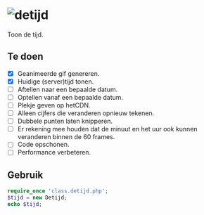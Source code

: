 # ![detijd](https://deidee.com/logo.png?str=deTijd)

Toon de tijd.

## Te doen

- [x] Geanimeerde gif genereren.
- [x] Huidige (server)tijd tonen.
- [ ] Aftellen naar een bepaalde datum.
- [ ] Optellen vanaf een bepaalde datum.
- [ ] Plekje geven op hetCDN.
- [ ] Alleen cijfers die veranderen opnieuw tekenen.
- [ ] Dubbele punten laten knipperen.
- [ ] Er rekening mee houden dat de minuut en het uur ook kunnen veranderen binnen de 60 frames.
- [ ] Code opschonen.
- [ ] Performance verbeteren.

## Gebruik

```php
require_once 'class.detijd.php';
$tijd = new Detijd;
echo $tijd;
```